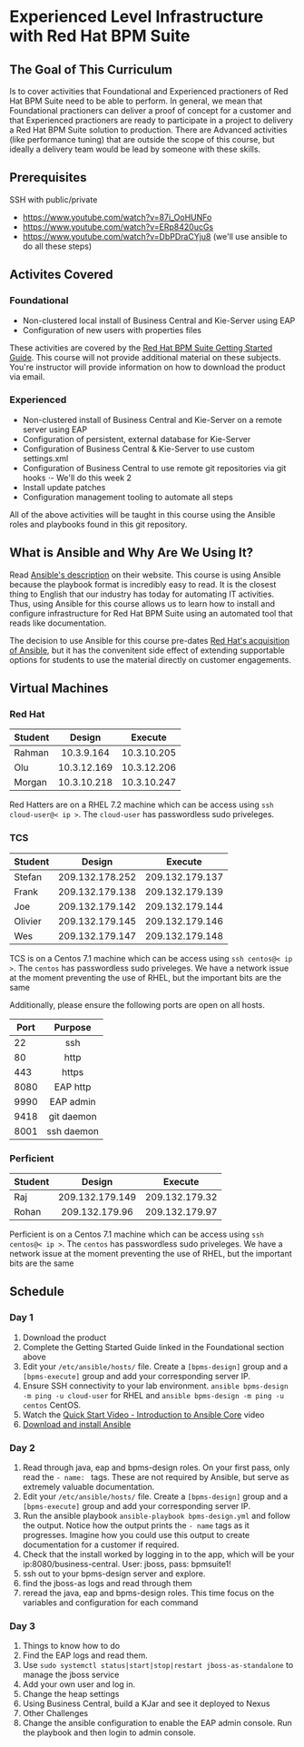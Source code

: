 # Experienced Level Infrastructure with Red Hat BPM Suite

## The Goal of This Curriculum

Is to cover activities that Foundational and Experienced practioners of Red Hat BPM Suite need to be able to perform. In general, we mean that Foundational practioners can deliver a proof of concept for a customer and that Experienced practioners are ready to participate in a project to delivery a Red Hat BPM Suite solution to production. There are Advanced activities (like performance tuning) that are outside the scope of this course, but ideally a delivery team would be lead by someone with these skills.

## Prerequisites

SSH with public/private

- https://www.youtube.com/watch?v=87i_OoHUNFo
- https://www.youtube.com/watch?v=ERp8420ucGs 
- https://www.youtube.com/watch?v=DbPDraCYju8  (we'll use ansible to do all these steps)


## Activites Covered

### Foundational

- Non-clustered local install of Business Central and Kie-Server using EAP
- Configuration of new users with properties files

These activities are covered by the [Red Hat BPM Suite Getting Started Guide](https://access.redhat.com/documentation/en-US/Red_Hat_JBoss_BPM_Suite/6.1/html/Getting_Started_Guide/chap-Installation_options.html). This course will not provide additional material on these subjects. You're instructor will provide information on how to download the product via email.


### Experienced

- Non-clustered install of Business Central and Kie-Server on a remote server using EAP
- Configuration of persistent, external database for Kie-Server
- Configuration of Business Central & Kie-Server to use custom settings.xml
- Configuration of Business Central to use remote git repositories via git hooks
⋅- We'll do this week 2
- Install update patches
- Configuration management tooling to automate all steps

All of the above activities will be taught in this course using the Ansible roles and playbooks found in this git repository. 

## What is Ansible and Why Are We Using It?

Read [Ansible's description](http://www.ansible.com/how-ansible-works) on their website. This course is using Ansible because the playbook format is incredibly easy to read. It is the closest thing to English that our industry has today for automating IT activities. Thus, using Ansible for this course allows us to learn how to install and configure infrastructure for Red Hat BPM Suite using an automated tool that reads like documentation. 

The decision to use Ansible for this course pre-dates [Red Hat's acquisition of Ansible](https://www.redhat.com/en/about/blog/why-red-hat-acquired-ansible), but it has the convenitent side effect of extending supportable options for students to use the material directly on customer engagements.

## Virtual Machines

### Red Hat
| Student        	| Design           	| Execute  			|
| -------------  	|:-------------:	| :-----:			|
| Rahman      		| 10.3.9.164 		|  10.3.10.205		|
| Olu      			| 10.3.12.169	   	|  10.3.12.206  	|
| Morgan 			| 10.3.10.218     	|  10.3.10.247 		|

Red Hatters are on a RHEL 7.2 machine which can be access using `ssh cloud-user@< ip >`. The `cloud-user` has passwordless sudo priveleges. 

### TCS
| Student        	| Design           	| Execute  			|
| -------------  	|:-------------:	| :-----:			|
| Stefan 			| 209.132.178.252   |  209.132.179.137 	|
| Frank 			| 209.132.179.138   |  209.132.179.139 	|
| Joe	 			| 209.132.179.142   |  209.132.179.144 	|
| Olivier 			| 209.132.179.145   |  209.132.179.146 	|
| Wes 				| 209.132.179.147   |  209.132.179.148 	|

TCS is on a Centos 7.1 machine which can be access using `ssh centos@< ip >`. The `centos` has passwordless sudo priveleges. We have a network issue at the moment preventing the use of RHEL, but the important bits are the same

Additionally, please ensure the following ports are open on all hosts.

| Port          	|  Purpose   	|
| -------------  	|:-----:		|
| 22	 			| ssh           |
| 80	 			| http          |
| 443	 			| https			|
| 8080	 			| EAP http 		|     
| 9990 		  		| EAP admin  	|
| 9418				| git daemon	|
| 8001				| ssh daemon	|


### Perficient
| Student        	| Design           	| Execute  			|
| -------------  	|:-------------:	| :-----:			|
| Raj    			| 209.132.179.149   |  209.132.179.32 	|
| Rohan 			| 209.132.179.96    |  209.132.179.97 	|

Perficient is on a Centos 7.1 machine which can be access using `ssh centos@< ip >`. The `centos` has passwordless sudo priveleges. We have a network issue at the moment preventing the use of RHEL, but the important bits are the same

## Schedule

### Day 1

1. Download the product
2. Complete the Getting Started Guide linked in the Foundational section above
3. Edit your `/etc/ansible/hosts/` file. Create a `[bpms-design]` group and a `[bpms-execute]` group and add your corresponding server IP.
4. Ensure SSH connectivity to your lab environment. `ansible bpms-design -m ping -u cloud-user` for RHEL and `ansible bpms-design -m ping -u centos` CentOS.
5. Watch the [Quick Start Video - Introduction to Ansible Core](http://www.ansible.com/videos) video
6. [Download and install Ansible](http://docs.ansible.com/ansible/intro_installation.html)

### Day 2

1. Read through java, eap and bpms-design roles. On your first pass, only read the `- name: ` tags. These are not required by Ansible, but serve as extremely valuable documentation.
2. Edit your `/etc/ansible/hosts/` file. Create a `[bpms-design]` group and a `[bpms-execute]` group and add your corresponding server IP.
3. Run the ansible playbook `ansible-playbook bpms-design.yml` and follow the output. Notice how the output prints the `- name` tags as it progresses. Imagine how you could use this output to create documentation for a customer if required.
4. Check that the install worked by logging in to the app, which will be your ip:8080/business-central. User: jboss, pass: bpmsuite1!
5. ssh out to your bpms-design server and explore. 
6. find the jboss-as logs and read through them
7. reread the java, eap and bpms-design roles. This time focus on the variables and configuration for each command

### Day 3

1. Things to know how to do
  1. Find the EAP logs and read them.
  2. Use `sudo systemctl status|start|stop|restart jboss-as-standalone` to manage the jboss service
  3. Add your own user and log in. 
  4. Change the heap settings
  5. Using Business Central, build a KJar and see it deployed to Nexus
2. Other Challenges
  1. Change the ansible configuration to enable the EAP admin console. Run the playbook and then login to admin console.


